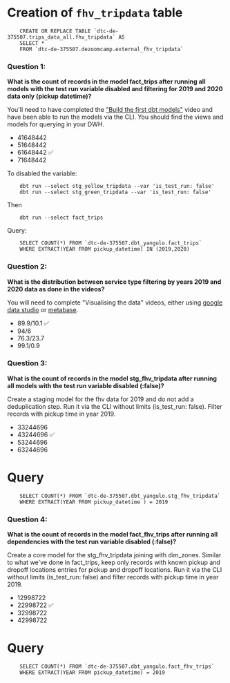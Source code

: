 
# Creation of `fhv_tripdata` table
```
    CREATE OR REPLACE TABLE `dtc-de-375507.trips_data_all.fhv_tripdata` AS
    SELECT *
    FROM `dtc-de-375507.dezoomcamp.external_fhv_tripdata`
```

### Question 1: 

**What is the count of records in the model fact_trips after running all models with the test run variable disabled and filtering for 2019 and 2020 data only (pickup datetime)?** 

You'll need to have completed the ["Build the first dbt models"](https://www.youtube.com/watch?v=UVI30Vxzd6c) video and have been able to run the models via the CLI. 
You should find the views and models for querying in your DWH.

- 41648442 
- 51648442
- 61648442  :white_check_mark:
- 71648442

To disabled the variable:
```
    dbt run --select stg_yellow_tripdata --var 'is_test_run: false'
    dbt run --select stg_green_tripdata --var 'is_test_run: false'
```
Then
```
    dbt run --select fact_trips
```

Query:
```
    SELECT COUNT(*) FROM `dtc-de-375507.dbt_yangulo.fact_trips` 
    WHERE EXTRACT(YEAR FROM pickup_datetime) IN (2019,2020)
```

### Question 2: 

**What is the distribution between service type filtering by years 2019 and 2020 data as done in the videos?**

You will need to complete "Visualising the data" videos, either using [google data studio](https://www.youtube.com/watch?v=39nLTs74A3E) or [metabase](https://www.youtube.com/watch?v=BnLkrA7a6gM). 

- 89.9/10.1   :white_check_mark:
- 94/6
- 76.3/23.7
- 99.1/0.9

### Question 3: 

**What is the count of records in the model stg_fhv_tripdata after running all models with the test run variable disabled (:false)?**  

Create a staging model for the fhv data for 2019 and do not add a deduplication step. Run it via the CLI without limits (is_test_run: false).
Filter records with pickup time in year 2019.

- 33244696
- 43244696   :white_check_mark:
- 53244696
- 63244696

# Query
```
    SELECT COUNT(*) FROM `dtc-de-375507.dbt_yangulo.stg_fhv_tripdata` 
    WHERE EXTRACT(YEAR FROM pickup_datetime ) = 2019
```

### Question 4: 

**What is the count of records in the model fact_fhv_trips after running all dependencies with the test run variable disabled (:false)?**  

Create a core model for the stg_fhv_tripdata joining with dim_zones.
Similar to what we've done in fact_trips, keep only records with known pickup and dropoff locations entries for pickup and dropoff locations. 
Run it via the CLI without limits (is_test_run: false) and filter records with pickup time in year 2019.

- 12998722
- 22998722   :white_check_mark:
- 32998722
- 42998722

# Query
```
    SELECT COUNT(*) FROM `dtc-de-375507.dbt_yangulo.fact_fhv_trips`
    WHERE EXTRACT(YEAR FROM pickup_datetime) = 2019
```